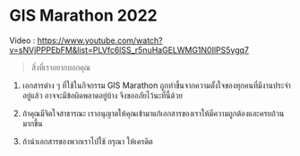 # GIS Marathon 2022

Video : https://www.youtube.com/watch?v=sNVjPPPEbFM&list=PLVfc6lSS_r5nuHaGELWMG1N0IlPS5ygq7  

> สิ่งที่เราอยากบอกคุณ

1. เอกสารต่าง ๆ ที่ใช้ในกิจกรรม GIS Marathon ถูกทำขึ้นจากความตั้งใจของทุกคนที่มีงานประจำอยู่แล้ว อาจจะมีข้อผิดพลาดอยู่บ้าง จึงขออภัยไว้นะที่นี้ด้วย

2. ถ้าคุณมีจิตใจสาธารณะ เราอนุญาตให้คุณเข้ามาแก้เอกสารของเราให้มีความถูกต้องและครบถ้วนมากขึ้น

3. ถ้านำเอกสารของพวกเราไปใช้ กรุณา ให้เครดิต
